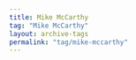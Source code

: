 ```yaml
---
title: Mike McCarthy
tag: "Mike McCarthy"
layout: archive-tags
permalink: "tag/mike-mccarthy"
---
```


